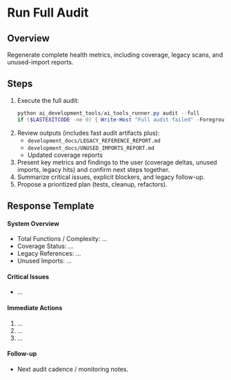 # Run Full Audit

## Overview
Regenerate complete health metrics, including coverage, legacy scans, and unused-import reports.

## Steps
1. Execute the full audit:
   ```powershell
   python ai_development_tools/ai_tools_runner.py audit --full
   if ($LASTEXITCODE -ne 0) { Write-Host "Full audit failed" -ForegroundColor Red; exit 1 }
   ```
2. Review outputs (includes fast audit artifacts plus):
   - `development_docs/LEGACY_REFERENCE_REPORT.md`
   - `development_docs/UNUSED_IMPORTS_REPORT.md`
   - Updated coverage reports
3. Present key metrics and findings to the user (coverage deltas, unused imports, legacy hits) and confirm next steps together.
4. Summarize critical issues, explicit blockers, and legacy follow-up.
5. Propose a prioritized plan (tests, cleanup, refactors).

## Response Template
#### System Overview
- Total Functions / Complexity: ...
- Coverage Status: ...
- Legacy References: ...
- Unused Imports: ...

#### Critical Issues
- ...

#### Immediate Actions
1. ...
2. ...
3. ...

#### Follow-up
- Next audit cadence / monitoring notes.
